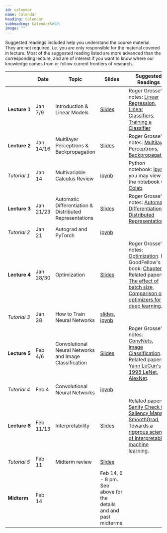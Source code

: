 ```yaml
---
id: calendar
name: Calendar
heading: Calendar
subheading: Calendar&#58;
image: ""
---
```


Suggested readings included help you understand the course material. They are not required, i.e. you are only responsible for the material covered in lecture. Most of the suggested reading listed are more advanced than the corresponding lecture, and are of interest if you want to know where our knowledge comes from or follow current frontiers of research.

|       | Date    | Topic                  | Slides  | Suggested Readings 
|-------|----|------------------------|---------|------------------------------------------
| **Lecture&nbsp;1**| Jan 7/9    | Introduction & Linear Models | [Slides](/assets/slides/lec01.pdf)  | Roger Grosse's notes: [Linear Regression](/assets/readings/L01a.pdf), [Linear Classifiers](/assets/readings/L01b.pdf), [Training a Classifier](/assets/readings/L01c.pdf)
| **Lecture&nbsp;2**| Jan 14/16  | Multilayer Perceptrons & Backpropagation |  [Slides](/assets/slides/lec02.pdf)  | Roger Grosse's notes: [Multilayer Perceptrons](/assets/readings/L02a.pdf), [Backpropagation](/assets/readings/L02b.pdf)
| *Tutorial&nbsp;1* | Jan 14  | Multivariable Calculus Review  | [ipynb](/assets/tutorials/calc_intro_corrections.ipynb)  | Python notebook: [ipynb](/assets/tutorials/calc_intro_corrections.ipynb), you may view the notebook via [Colab](https://colab.research.google.com/).
| **Lecture&nbsp;3**| Jan 21/23  | Automatic Differentiation & Distributed Representations |  [Slides](/assets/slides/lec03.pdf)  | Roger Grosse's notes: [Automatic Differentiation](/assets/readings/L03a.pdf), [Distributed Representations](/assets/readings/L03b.pdf)
| *Tutorial&nbsp;2* | Jan 21  | Autograd and PyTorch  | [ipynb](/assets/tutorials/autograd_tutorial.ipynb)  | 
| **Lecture&nbsp;4**| Jan 28/30  | Optimization |  [Slides](/assets/slides/lec04.pdf)  | Roger Grosse's notes: [Optimization](/assets/readings/L04.pdf). Ian GoodFellow's book: [Chapter 8](https://www.deeplearningbook.org/contents/optimization.html). Related papers: [The effect of batch size](http://www.jmlr.org/papers/volume20/18-789/18-789.pdf), [Comparison of optimizers for deep learning](https://arxiv.org/pdf/1910.05446.pdf).
| *Tutorial&nbsp;3* | Jan 28  | How to Train Neural Networks  | [slides](https://docs.google.com/presentation/d/1IFiD7w_vhvDIxOww8x8t_dSwRfTJ9n8vowfjkf_O-Sc/edit#slide=id.p), [ipynb](https://colab.research.google.com/drive/1FOtRNZNXjZPbocvvSbYbb-R0EySYy9EM)  | 
| **Lecture&nbsp;5** | Feb 4/6  | Convolutional Neural Networks and Image Classification  | [Slides](/assets/slides/lec05.pdf)  | Roger Grosse's notes: [ConvNets](/assets/readings/L05a.pdf), [Image Classification](/assets/readings/L05b.pdf). Related papers: [Yann LeCun's 1998 LeNet](https://cs.nyu.edu/~yann/2010f-G22-2565-001/diglib/lecun-98.pdf), [AlexNet](https://papers.nips.cc/paper/4824-imagenet-classification-with-deep-convolutional-neural-networks.pdf). 
| *Tutorial&nbsp;4* | Feb 4  | Convolutional Neural Networks  | [ipynb](https://colab.research.google.com/drive/1sZWrtmHnJPz4p_YOIHbYryrQhsO4DOMD#scrollTo=9OJg-zlR-af2)  | 
| **Lecture&nbsp;6** | Feb 11/13  | Interpretability  | [Slides](/assets/slides/lec06.pdf)  | Related papers: [Sanity Check for Saliency Maps](http://papers.nips.cc/paper/8160-sanity-checks-for-saliency-maps.pdf), [SmoothGrad](https://arxiv.org/pdf/1706.03825.pdf), [Towards a rigorous science of interpretable machine learning](https://arxiv.org/pdf/1702.08608.pdf). 
| *Tutorial&nbsp;5* | Feb 11  | Midterm review  | [Slides](/assets/tutorials/midterm_review.pdf)  | 
| **Midterm** | Feb 14  |   | Feb 14, 6 - 8 pm. See above for the details and and past midterms.  | 
